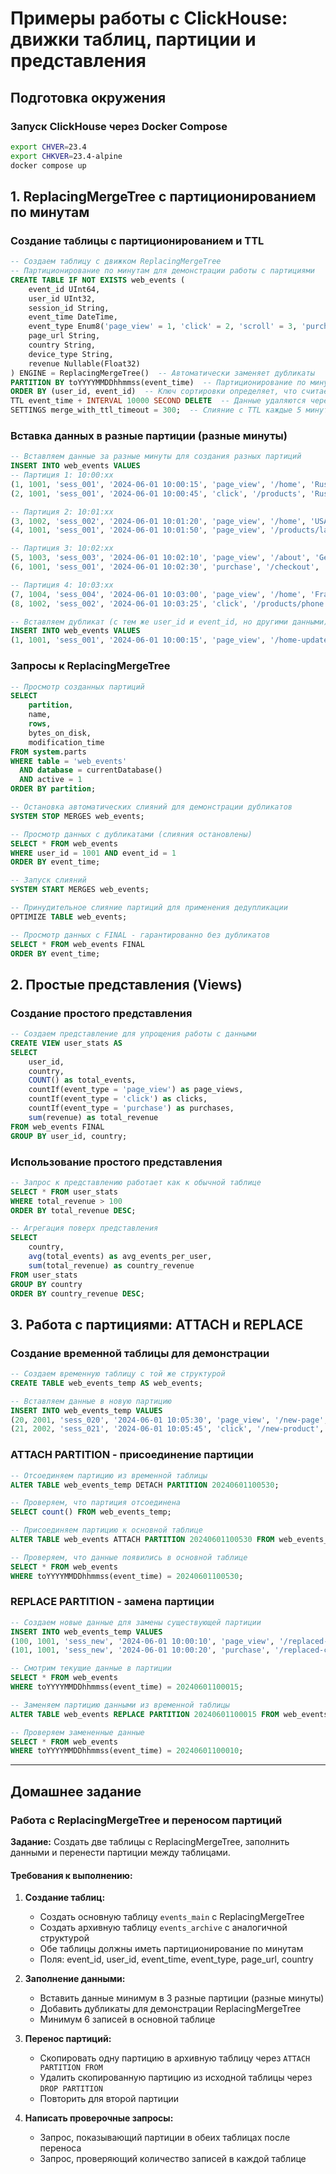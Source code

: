 # Примеры работы с ClickHouse: движки таблиц, партиции и представления

## Подготовка окружения

### Запуск ClickHouse через Docker Compose

```bash
export CHVER=23.4
export CHKVER=23.4-alpine
docker compose up
```

## 1. ReplacingMergeTree с партиционированием по минутам

### Создание таблицы с партиционированием и TTL

```sql
-- Создаем таблицу с движком ReplacingMergeTree
-- Партиционирование по минутам для демонстрации работы с партициями
CREATE TABLE IF NOT EXISTS web_events (
    event_id UInt64,
    user_id UInt32,
    session_id String,
    event_time DateTime,
    event_type Enum8('page_view' = 1, 'click' = 2, 'scroll' = 3, 'purchase' = 4),
    page_url String,
    country String,
    device_type String,
    revenue Nullable(Float32)
) ENGINE = ReplacingMergeTree()  -- Автоматически заменяет дубликаты
PARTITION BY toYYYYMMDDhhmmss(event_time)  -- Партиционирование по минутам
ORDER BY (user_id, event_id)  -- Ключ сортировки определяет, что считается дубликатом
TTL event_time + INTERVAL 10000 SECOND DELETE  -- Данные удаляются через 10000 секунд
SETTINGS merge_with_ttl_timeout = 300;  -- Слияние с TTL каждые 5 минут
```

### Вставка данных в разные партиции (разные минуты)

```sql
-- Вставляем данные за разные минуты для создания разных партиций
INSERT INTO web_events VALUES
-- Партиция 1: 10:00:xx
(1, 1001, 'sess_001', '2024-06-01 10:00:15', 'page_view', '/home', 'Russia', 'desktop', NULL),
(2, 1001, 'sess_001', '2024-06-01 10:00:45', 'click', '/products', 'Russia', 'desktop', NULL),

-- Партиция 2: 10:01:xx  
(3, 1002, 'sess_002', '2024-06-01 10:01:20', 'page_view', '/home', 'USA', 'mobile', NULL),
(4, 1001, 'sess_001', '2024-06-01 10:01:50', 'page_view', '/products/laptop', 'Russia', 'desktop', NULL),

-- Партиция 3: 10:02:xx
(5, 1003, 'sess_003', '2024-06-01 10:02:10', 'page_view', '/about', 'Germany', 'tablet', NULL),
(6, 1001, 'sess_001', '2024-06-01 10:02:30', 'purchase', '/checkout', 'Russia', 'desktop', 1299.99),

-- Партиция 4: 10:03:xx
(7, 1004, 'sess_004', '2024-06-01 10:03:00', 'page_view', '/home', 'France', 'mobile', NULL),
(8, 1002, 'sess_002', '2024-06-01 10:03:25', 'click', '/products/phone', 'USA', 'mobile', NULL);

-- Вставляем дубликат (с тем же user_id и event_id, но другими данными)
INSERT INTO web_events VALUES
(1, 1001, 'sess_001', '2024-06-01 10:00:15', 'page_view', '/home-updated', 'Russia', 'desktop', NULL);
```

### Запросы к ReplacingMergeTree

```sql
-- Просмотр созданных партиций
SELECT 
    partition,
    name,
    rows,
    bytes_on_disk,
    modification_time
FROM system.parts
WHERE table = 'web_events' 
  AND database = currentDatabase()
  AND active = 1
ORDER BY partition;

-- Остановка автоматических слияний для демонстрации дубликатов
SYSTEM STOP MERGES web_events;

-- Просмотр данных с дубликатами (слияния остановлены)
SELECT * FROM web_events
WHERE user_id = 1001 AND event_id = 1
ORDER BY event_time;

-- Запуск слияний
SYSTEM START MERGES web_events;

-- Принудительное слияние партиций для применения дедупликации
OPTIMIZE TABLE web_events;

-- Просмотр данных с FINAL - гарантированно без дубликатов
SELECT * FROM web_events FINAL
ORDER BY event_time;
```

## 2. Простые представления (Views)

### Создание простого представления

```sql
-- Создаем представление для упрощения работы с данными
CREATE VIEW user_stats AS
SELECT 
    user_id,
    country,
    COUNT() as total_events,
    countIf(event_type = 'page_view') as page_views,
    countIf(event_type = 'click') as clicks,
    countIf(event_type = 'purchase') as purchases,
    sum(revenue) as total_revenue
FROM web_events FINAL
GROUP BY user_id, country;
```

### Использование простого представления

```sql
-- Запрос к представлению работает как к обычной таблице
SELECT * FROM user_stats
WHERE total_revenue > 100
ORDER BY total_revenue DESC;

-- Агрегация поверх представления
SELECT 
    country,
    avg(total_events) as avg_events_per_user,
    sum(total_revenue) as country_revenue
FROM user_stats
GROUP BY country
ORDER BY country_revenue DESC;
```

## 3. Работа с партициями: ATTACH и REPLACE

### Создание временной таблицы для демонстрации

```sql
-- Создаем временную таблицу с той же структурой
CREATE TABLE web_events_temp AS web_events;

-- Вставляем данные в новую партицию
INSERT INTO web_events_temp VALUES
(20, 2001, 'sess_020', '2024-06-01 10:05:30', 'page_view', '/new-page', 'Italy', 'desktop', NULL),
(21, 2002, 'sess_021', '2024-06-01 10:05:45', 'click', '/new-product', 'Italy', 'mobile', 150.00);
```

### ATTACH PARTITION - присоединение партиции

```sql
-- Отсоединяем партицию из временной таблицы
ALTER TABLE web_events_temp DETACH PARTITION 20240601100530;

-- Проверяем, что партиция отсоединена
SELECT count() FROM web_events_temp;

-- Присоединяем партицию к основной таблице
ALTER TABLE web_events ATTACH PARTITION 20240601100530 FROM web_events_temp;

-- Проверяем, что данные появились в основной таблице
SELECT * FROM web_events 
WHERE toYYYYMMDDhhmmss(event_time) = 20240601100530;
```

### REPLACE PARTITION - замена партиции

```sql
-- Создаем новые данные для замены существующей партиции
INSERT INTO web_events_temp VALUES
(100, 1001, 'sess_new', '2024-06-01 10:00:10', 'page_view', '/replaced-home', 'Russia', 'mobile', NULL),
(101, 1001, 'sess_new', '2024-06-01 10:00:20', 'purchase', '/replaced-checkout', 'Russia', 'mobile', 999.99);

-- Смотрим текущие данные в партиции
SELECT * FROM web_events 
WHERE toYYYYMMDDhhmmss(event_time) = 20240601100015;

-- Заменяем партицию данными из временной таблицы
ALTER TABLE web_events REPLACE PARTITION 20240601100015 FROM web_events_temp;

-- Проверяем замененные данные
SELECT * FROM web_events 
WHERE toYYYYMMDDhhmmss(event_time) = 20240601100010;
```

---

## Домашнее задание

### Работа с ReplacingMergeTree и переносом партиций

**Задание:** Создать две таблицы с ReplacingMergeTree, заполнить данными и перенести партиции между таблицами.

#### Требования к выполнению:

1. **Создание таблиц:**
   - Создать основную таблицу `events_main` с ReplacingMergeTree
   - Создать архивную таблицу `events_archive` с аналогичной структурой
   - Обе таблицы должны иметь партиционирование по минутам
   - Поля: event_id, user_id, event_time, event_type, page_url, country

2. **Заполнение данными:**
   - Вставить данные минимум в 3 разные партиции (разные минуты)
   - Добавить дубликаты для демонстрации ReplacingMergeTree
   - Минимум 6 записей в основной таблице

3. **Перенос партиций:**
   - Скопировать одну партицию в архивную таблицу через `ATTACH PARTITION FROM`
   - Удалить скопированную партицию из исходной таблицы через `DROP PARTITION`
   - Повторить для второй партиции

4. **Написать проверочные запросы:**
   - Запрос, показывающий партиции в обеих таблицах после переноса
   - Запрос, проверяющий количество записей в каждой таблице